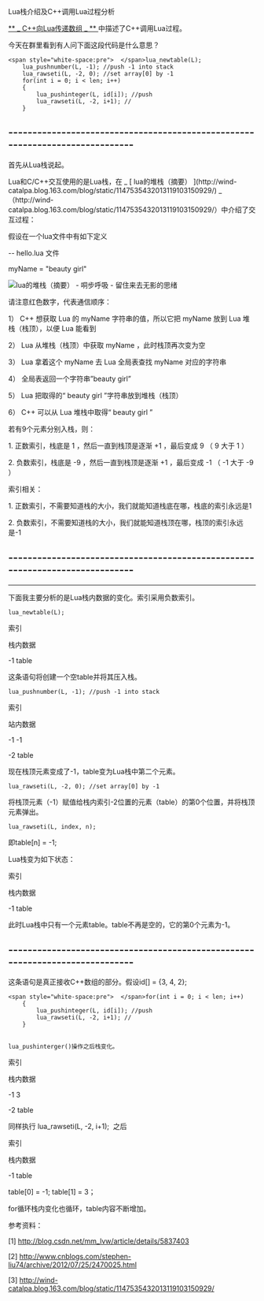 Lua栈介绍及C++调用Lua过程分析

[ ** _ C++向Lua传递数组 _ **
](http://blog.csdn.net/sk199048/article/details/26368103) 中描述了C++调用Lua过程。

今天在群里看到有人问下面这段代码是什么意思？

    
    
    <span style="white-space:pre">	</span>lua_newtable(L); 
    	lua_pushnumber(L, -1); //push -1 into stack
    	lua_rawseti(L, -2, 0); //set array[0] by -1
    	for(int i = 0; i < len; i++)
    	{
    		lua_pushinteger(L, id[i]); //push 
    		lua_rawseti(L, -2, i+1); //
    	}

\-----------------------------------------------------------------------------
----------------------------------------------------------------------------

首先从Lua栈说起。

Lua和C/C++交互使用的是Lua栈，在 _ [ lua的堆栈（摘要） ](http://wind-
catalpa.blog.163.com/blog/static/1147535432013119103150929/) _ （http://wind-
catalpa.blog.163.com/blog/static/1147535432013119103150929/）中介绍了交互过程：

假设在一个lua文件中有如下定义

\-- hello.lua 文件

myName = "beauty girl"

![lua的堆栈（摘要） -     哃步呼吸 -
留住来去无影的思绪](http://img.my.csdn.net/uploads/201212/26/1356522919_2602.jpg)

  

请注意红色数字，代表通信顺序：

1） C++  想获取  Lua  的  myName  字符串的值，所以它把  myName  放到  Lua  堆栈（栈顶），以便  Lua  能看到

2） Lua  从堆栈（栈顶）中获取  myName  ，此时栈顶再次变为空

3） Lua  拿着这个  myName  去  Lua  全局表查找  myName  对应的字符串

4） 全局表返回一个字符串”beauty girl”

5） Lua  把取得的“  beauty girl  ”字符串放到堆栈（栈顶）

6） C++  可以从  Lua  堆栈中取得“  beauty girl  ”

  

若有9个元素分别入栈，则：

1. 正数索引，栈底是  1  ，然后一直到栈顶是逐渐  +1  ，最后变成  9  （  9  大于  1  ）

2. 负数索引，栈底是  -9  ，然后一直到栈顶是逐渐  +1  ，最后变成  -1  （  -1  大于  -9  ）

  

索引相关：

1. 正数索引，不需要知道栈的大小，我们就能知道栈底在哪，栈底的索引永远是1

2. 负数索引，不需要知道栈的大小，我们就能知道栈顶在哪，栈顶的索引永远是-1

\-----------------------------------------------------------------------------
------------------------------------------------------------------------------
------

下面我主要分析的是Lua栈内数据的变化。索引采用负数索引。

    
    
    lua_newtable(L); 

索引

栈内数据

-1 
table

这条语句将创建一个空table并将其压入栈。

  

    
    
    lua_pushnumber(L, -1); //push -1 into stack

索引

站内数据

-1 
-1 

-2 
table

现在栈顶元素变成了-1，table变为Lua栈中第二个元素。

  

    
    
    lua_rawseti(L, -2, 0); //set array[0] by -1

将栈顶元素（-1）赋值给栈内索引-2位置的元素（table）的第0个位置，并将栈顶元素弹出。

    
    
    lua_rawseti(L, index, n);

即table[n] = -1;

Lua栈变为如下状态：

索引

栈内数据

-1 
table

此时Lua栈中只有一个元素table。table不再是空的，它的第0个元素为-1。

\-----------------------------------------------------------------------------
------------------------------------------------------------------------

这条语句是真正接收C++数组的部分。假设id[] = {3, 4, 2};  

    
    
    <span style="white-space:pre">	</span>for(int i = 0; i < len; i++)
    	{
    		lua_pushinteger(L, id[i]); //push 
    		lua_rawseti(L, -2, i+1); //
    	}
    
    
    lua_pushinterger()操作之后栈变化。

索引

栈内数据

-1 
3

-2 
table

同样执行  lua_rawseti(L, -2, i+1);  之后  

索引

栈内数据

-1 
table

table[0] = -1; table[1] = 3；

for循环栈内变化也循环，table内容不断增加。

  

参考资料：

[1] http://blog.csdn.net/mm_lvw/article/details/5837403

[2] http://www.cnblogs.com/stephen-liu74/archive/2012/07/25/2470025.html

[3] http://wind-catalpa.blog.163.com/blog/static/1147535432013119103150929/  
  
  

